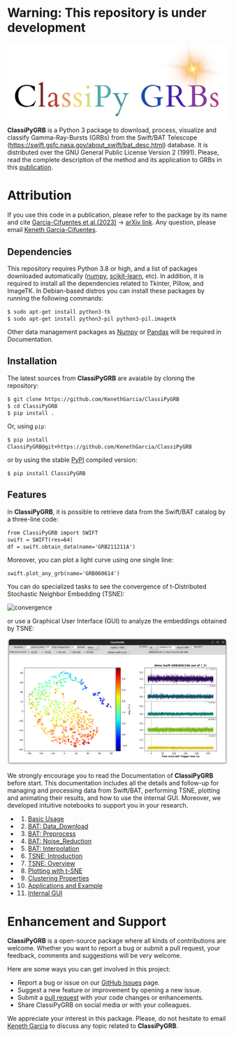 
# **Warning: This repository is under development**

![Logo](docs/Animations/images/logo.jpeg)  

**ClassiPyGRB** is a Python 3 package to download, process, visualize and classify Gamma-Ray-Bursts (GRBs) from the Swift/BAT Telescope (https://swift.gsfc.nasa.gov/about_swift/bat_desc.html) database. It is distributed over the GNU General Public License Version 2 (1991). Please, read the complete description of the method and its application to GRBs in this [publication](JOSS_Docs/paper.md).

# Attribution
If you use this code in a publication, please refer to the package by its name and cite [Garcia-Cifuentes et al.(2023)](https://ui.adsabs.harvard.edu/abs/2023arXiv230408666G/abstract) -> [arXiv link](https://arxiv.org/abs/2304.08666). Any question, please email [Keneth Garcia-Cifuentes](mailto:kenet.garcia@correo.nucleares.unam.mx).

## Dependencies
This repository requires Python 3.8 or high, and a list of packages downloaded automatically ([numpy](https://github.com/numpy/numpy), [scikit-learn](https://scikit-learn.org/stable/index.html), etc). In addition, it is required to install all the dependencies related to Tkinter, Pillow, and ImageTK. In Debian-based distros you can install these packages by running the following commands:

```
$ sudo apt-get install python3-tk
$ sudo apt-get install python3-pil python3-pil.imagetk
```

Other data management packages as [Numpy](https://numpy.org/) or [Pandas](https://pandas.pydata.org/) will be required in Documentation.

## Installation
The latest sources from **ClassiPyGRB** are avaiable by cloning the repository:
```
$ git clone https://github.com/KenethGarcia/ClassiPyGRB
$ cd ClassiPyGRB
$ pip install .
```
Or, using `pip`:
```
$ pip install ClassiPyGRB@git+https://github.com/KenethGarcia/ClassiPyGRB
```
or by using the stable [PyPI](https://pypi.org/) compiled version:
```
$ pip install ClassiPyGRB
```

## Features

In **ClassiPyGRB**, it is possible to retrieve data from the Swift/BAT catalog by a three-line code:
```
from ClassiPyGRB import SWIFT
swift = SWIFT(res=64)
df = swift.obtain_data(name='GRB211211A')
```
Moreover, you can plot a light curve using one single line:
```
swift.plot_any_grb(name='GRB060614')
```
You can do specialized tasks to see the convergence of t-Distributed Stochastic Neighbor Embedding (TSNE):

![convergence](docs/Animations/animation1.gif)

or use a Graphical User Interface (GUI) to analyze the embeddings obtained by TSNE:

![GUI](docs/Animations/images/Use.png)

We strongly encourage you to read the Documentation of **ClassiPyGRB** before start. This documentation includes all the details and follow-up for managing and processing data from Swift/BAT, performing TSNE, plotting and animating their results, and how to use the internal GUI.
Moreover, we developed intuitive notebooks to support you in your research.

- 1. [Basic Usage](docs/1.Basic_Usage.ipynb)
		
- 2. [BAT: Data_Download](docs/2.BAT_Data_Download.ipynb)
	
- 3. [BAT: Preprocess](docs/3.BAT_Preprocess.ipynb)
	
- 4. [BAT: Noise_Reduction](docs/4.BAT_Noise_Reduction.ipynb)
	
- 5. [BAT: Interpolation](docs/5.BAT_Interpolate.ipynb)
	
- 6. [TSNE: Introduction](docs/6.TSNE_Introduction.ipynb)
	
- 7. [TSNE: Overview](docs/7.TSNE_Overview.ipynb)
	
- 8. [Plotting with t-SNE](docs/8.TSNE_Plotting.ipynb)
	
- 9. [Clustering Properties](docs/9.Cluster_Properties.ipynb)

- 10. [Applications and Example](docs/10.Extended_Emission.ipynb)

- 11. [Internal GUI](docs/11.Viewer_Instance.ipynb)

# Enhancement and Support

**ClassiPyGRB** is a open-source package where all kinds of contributions are welcome. Whether you want to report a bug or submit a pull request, your feedback, comments and suggestions will be very welcome.

Here are some ways you can get involved in this project:
- Report a bug or issue on our [GitHub Issues](https://github.com/KenethGarcia/ClassiPyGRB/issues) page.
- Suggest a new feature or improvement by opening a new issue.
- Submit a [pull request](https://github.com/KenethGarcia/ClassiPyGRB/pulls) with your code changes or enhancements.
- Share ClassiPyGRB on social media or with your colleagues.

We appreciate your interest in this package. Please, do not hesitate to email [Keneth Garcia](mailto:keneth.garcia@correo.nucleares.unam.mx) to discuss any topic related to **ClassiPyGRB**.
